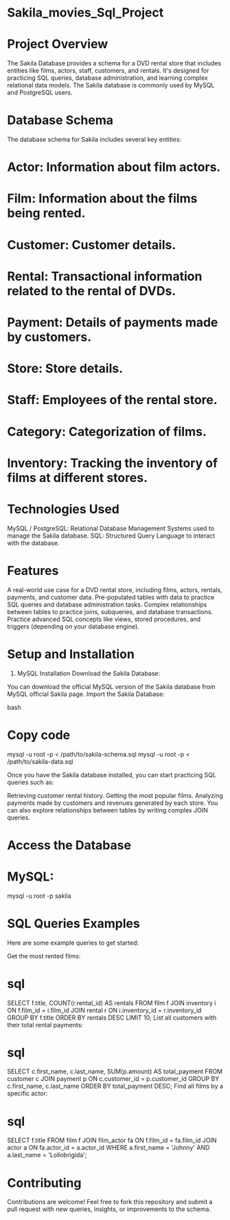 # Sakila_movies_Sql_Project
# Project Overview
The Sakila Database provides a schema for a DVD rental store that includes entities like films, actors, staff, customers, and rentals. It's designed for practicing SQL queries, database administration, and learning complex relational data models. The Sakila database is commonly used by MySQL and PostgreSQL users.

# Database Schema
The database schema for Sakila includes several key entities:

# Actor: Information about film actors.
# Film: Information about the films being rented.
# Customer: Customer details.
# Rental: Transactional information related to the rental of DVDs.
# Payment: Details of payments made by customers.
# Store: Store details.
# Staff: Employees of the rental store.
# Category: Categorization of films.
# Inventory: Tracking the inventory of films at different stores.

# Technologies Used
MySQL / PostgreSQL: Relational Database Management Systems used to manage the Sakila database.
SQL: Structured Query Language to interact with the database.

# Features
A real-world use case for a DVD rental store, including films, actors, rentals, payments, and customer data.
Pre-populated tables with data to practice SQL queries and database administration tasks.
Complex relationships between tables to practice joins, subqueries, and database transactions.
Practice advanced SQL concepts like views, stored procedures, and triggers (depending on your database engine).
# Setup and Installation
1. MySQL Installation
Download the Sakila Database:

You can download the official MySQL version of the Sakila database from MySQL official Sakila page.
Import the Sakila Database:

bash
# Copy code
mysql -u root -p < /path/to/sakila-schema.sql
mysql -u root -p < /path/to/sakila-data.sql

Once you have the Sakila database installed, you can start practicing SQL queries such as:

Retrieving customer rental history.
Getting the most popular films.
Analyzing payments made by customers and revenues generated by each store.
You can also explore relationships between tables by writing complex JOIN queries.

# Access the Database
# MySQL:

mysql -u root -p sakila

# SQL Queries Examples
Here are some example queries to get started:

Get the most rented films:

# sql
SELECT f.title, COUNT(r.rental_id) AS rentals
FROM film f
JOIN inventory i ON f.film_id = i.film_id
JOIN rental r ON i.inventory_id = r.inventory_id
GROUP BY f.title
ORDER BY rentals DESC
LIMIT 10;
List all customers with their total rental payments:

# sql
SELECT c.first_name, c.last_name, SUM(p.amount) AS total_payment
FROM customer c
JOIN payment p ON c.customer_id = p.customer_id
GROUP BY c.first_name, c.last_name
ORDER BY total_payment DESC;
Find all films by a specific actor:

# sql
SELECT f.title
FROM film f
JOIN film_actor fa ON f.film_id = fa.film_id
JOIN actor a ON fa.actor_id = a.actor_id
WHERE a.first_name = 'Johnny' AND a.last_name = 'Lollobrigida';
# Contributing
Contributions are welcome! Feel free to fork this repository and submit a pull request with new queries, insights, or improvements to the schema.

